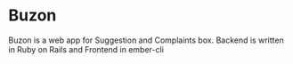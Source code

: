 # Buzon

Buzon is a web app for Suggestion and Complaints box. Backend is written in Ruby on Rails and Frontend in ember-cli
